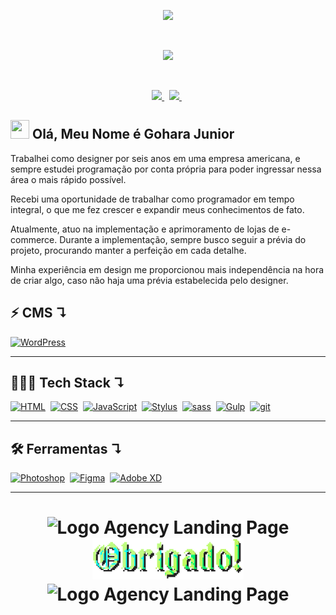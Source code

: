 <!-- Gif Logo -->
<p align="center">
  <a href="">
    <img src="https://user-images.githubusercontent.com/57417305/87222610-74eeec00-c34b-11ea-9803-00736d9ac97a.gif">
  </a>
</p>
  &nbsp;
<!-- Gif Traço -->
<p align="center">
    <img src="https://user-images.githubusercontent.com/57417305/81239377-13bd3c00-8fdb-11ea-9567-30a27becb1bf.gif">
</p>

  &nbsp;
<p align="center">
  <!-- Badge - LinkedIn -->
  <a href="https://www.linkedin.com/in/goharajunior/">
    <img src="https://img.shields.io/badge/Gohara-0A66C2?logo=linkedin&logoColor=fff&style=flat&link=https://www.linkedin.com/in/goharajunior/">
  </a>
  &nbsp;
  <!-- Badge - Twitter -->
  <a href="https://twitter.com/goharadev">
    <img src="https://img.shields.io/badge/Twitter-1DA1F2?logo=twitter&logoColor=fff&style=flat&link=https://twitter.com/goharadev">
  </a>
   &nbsp;
</p>

<!-- Apresentação -->
## <img src="./icons-readme/hello.gif" width="30px" height="30px"> Olá, Meu Nome é Gohara Junior

<p>Trabalhei como designer por seis anos em uma empresa americana, e sempre estudei programação por conta própria para poder ingressar nessa área o mais rápido possível.</p>

<p>Recebi uma oportunidade de trabalhar como programador em tempo integral, o que me fez crescer e expandir meus conhecimentos de fato.</p>

<p>Atualmente, atuo na implementação e aprimoramento de lojas de e-commerce. Durante a implementação, sempre busco seguir a prévia do projeto, procurando manter a perfeição em cada detalhe.</p>

<p>Minha experiência em design me proporcionou mais independência na hora de criar algo, caso não haja uma prévia estabelecida pelo designer.</p>

<p></p>

## ⚡ <strong>CMS ↴</strong>
<a href="#"><img alt="WordPress" src="https://img.shields.io/badge/WordPress-21759B?logo=wordpress&logoColor=fff&style=flat"></a>&nbsp;

---
## 👨🏼‍💻 <strong>Tech Stack ↴</strong>

<p align="left">
  <a href="#"><img alt="HTML" src="https://img.shields.io/badge/HTML5-E34F26?logo=html5&logoColor=fff&style=flat"></a>&nbsp;
  <a href="#"><img alt="CSS" src="https://img.shields.io/badge/CSS3-1572B6?logo=css3&logoColor=fff&style=flat"></a>&nbsp;
  <a href="#"><img alt="JavaScript" src="https://img.shields.io/badge/JavaScript-F7DF1E.svg?logo=javascript&logoColor=black"></a>&nbsp;
  <a href="#"><img alt="Stylus" src="https://img.shields.io/badge/Stylus-333?logo=stylus&logoColor=fff&style=flat"></a>&nbsp;
  <a href="#"><img alt="sass" src="https://img.shields.io/badge/Sass-hotpink.svg?logo=SASS&logoColor=white"></a>&nbsp;
  <a href="#"><img alt="Gulp" src="https://img.shields.io/badge/gulp-CF4647?logo=gulp&logoColor=fff&style=flat"></a>&nbsp;
  <!-- <a href="#"><img alt="React" src="https://img.shields.io/badge/React-20232a.svg?logo=react&logoColor=%2361DAFB"></a>&nbsp; -->
  <a href="#"><img alt="git" src="https://img.shields.io/badge/Git-F05033.svg?logo=git&logoColor=white"></a>&nbsp;
</p>

---

## 🛠 <strong>Ferramentas ↴</strong>
<a href="#"><img alt="Photoshop" src="https://img.shields.io/badge/Adobe%20Photoshop-31A8FF?logo=adobephotoshop&logoColor=fff&style=flat"></a>&nbsp;
<a href="#"><img alt="Figma" src="https://img.shields.io/badge/Figma-F24E1E?logo=figma&logoColor=fff&style=flat"></a>&nbsp;
<a href="#"><img alt="Adobe XD" src="https://img.shields.io/badge/Adobe%20XD-FF61F6?logo=adobexd&logoColor=fff&style=flat"></a>&nbsp;

---

<h1 align="center">
    <img width="200px" alt="Logo Agency Landing Page" src="https://user-images.githubusercontent.com/57417305/89026559-5010e780-d2ff-11ea-93e5-9731085ab2b1.gif" />
    <img alt="Logo Agency Landing Page" src="./icons-readme/thanks.png" />
    <img width="200px" alt="Logo Agency Landing Page" src="https://user-images.githubusercontent.com/57417305/89027087-42a82d00-d300-11ea-8396-9c567ef2266a.gif" />
</h1>
